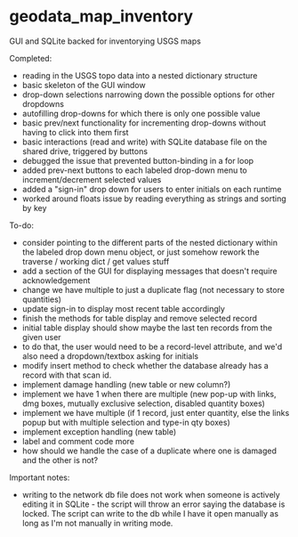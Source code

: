 # geodata_map_inventory
GUI and SQLite backed for inventorying USGS maps

Completed:
- reading in the USGS topo data into a nested dictionary structure
- basic skeleton of the GUI window
- drop-down selections narrowing down the possible options for other dropdowns
- autofilling drop-downs for which there is only one possible value
- basic prev/next functionality for incrementing drop-downs without having to click into them first
- basic interactions (read and write) with SQLite database file on the shared drive, triggered by buttons
- debugged the issue that prevented button-binding in a for loop
- added prev-next buttons to each labeled drop-down menu to increment/decrement selected values
- added a "sign-in" drop down for users to enter initials on each runtime
- worked around floats issue by reading everything as strings and sorting by key

To-do:
- consider pointing to the different parts of the nested dictionary within the labeled
drop down menu object, or just somehow rework the traverse / working dict / get values stuff
- add a section of the GUI for displaying messages that doesn't require acknowledgement
- change we have multiple to just a duplicate flag (not necessary to store quantities)
- update sign-in to display most recent table accordingly
- finish the methods for table display and remove selected record
- initial table display should show maybe the last ten records from the given user
- to do that, the user would need to be a record-level attribute, and we'd also need a dropdown/textbox asking for initials
- modify insert method to check whether the database already has a record with that scan id.  
- implement damage handling (new table or new column?)
- implement we have 1 when there are multiple (new pop-up with links, dmg boxes, mutually exclusive selection, disabled quantity boxes)
- implement we have multiple (if 1 record, just enter quantity, else the links popup but with multiple selection and type-in qty boxes)
- implement exception handling (new table)
- label and comment code more
- how should we handle the case of a duplicate where one is damaged and the other is not?

Important notes:
- writing to the network db file does not work when someone is actively editing it in SQLite - 
the script will throw an error saying the database is locked. The script can write to
the db while I have it open manually as long as I'm not manually in writing mode.